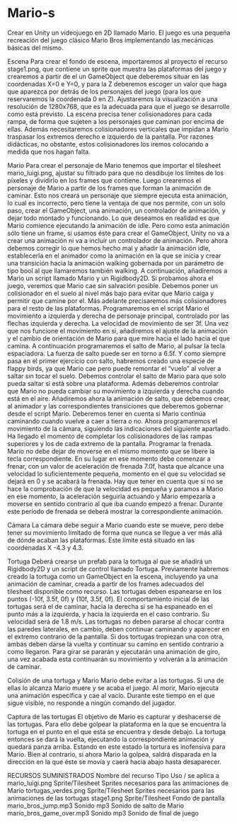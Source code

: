 # Mario-s

Crear en Unity un videojuego en 2D llamado Mario. El juego es una pequeña recreación del juego
clásico Mario Bros implementando las mecánicas básicas del mismo.

Escena
Para crear el fondo de escena, importaremos al proyecto el recurso stage1.png, que contiene un
sprite que muestra las plataformas del juego y crearemos a partir de el un GameObject que
deberemos situar en las coordenadas X=0 e Y=0, y para la Z deberemos escoger un valor que haga
que aparezca por detrás de los personajes del juego (para los que reservaremos la coordenada 0 en
Z).
Ajustaremos la visualización a una resolución de 1280x768, que es la adecuada para que el juego se
desarrolle como está previsto.
La escena precisa tener colisionadores para cada rampa, de forma que sujeten a los personajes que
caminan por encima de ellas. Además necesitaremos colisionadores verticales que impidan a Mario
traspasar los extremos derecho e izquierdo de la pantalla. Por razones didácticas, no obstante, estos
colisionadores los iremos colocando a medida que nos hagan falta.

Mario
Para crear el personaje de Mario tenemos que importar el tilesheet mario_luigi.png, ajustar su
filtrado para que no desdibuje los límites de los píxeles y dividirlo en los frames que contiene.
Luego crearemos el personaje de Mario a partir de los frames que forman la animación de caminar.
Esto nos creará un personaje que siempre ejecuta esta animación, lo cual es incorrecto, pero tiene la
ventaja de que nos permite, con un solo paso, crear el GameObject, una animación, un controlador
de animación, y dejar todo montado y funcionando.
Lo que deseamos en realidad es que Mario comience ejecutando la animación de idle. Pero como
esta animación sólo tiene un frame, si usamos éste para crear el GameObject, Unity no va a crear
una animación ni va a incluir un controlador de animación.
Pero ahora debemos corregir lo que hemos hecho mal y añadir la animación idle, establecerla en el
animador como la animación en la que se inicia y crear una transición hacia la animación walking
gobernada por un parámetro de tipo bool al que llamaremos también walking.
A continuación, añadiremos a Mario un script llamado Mario y un Rigidbody2D. Si probamos
ahora el juego, veremos que Mario cae sin salvación posible.
Debemos poner un colisionador en el suelo al nivel más bajo para evitar que Mario caiga y permitir
que camine por el. Más adelante precisaremos más colisionadores para el resto de las plataformas.
Programaremos en el script Mario el movimiento a izquierda y derecha de personaje principal,
controlado por las flechas izquierda y derecha. La velocidad de movimiento de ser 3f. Una vez que
nos funcione el movimiento en si, añadiremos el ajuste de la animación y el cambio de orientación
de Mario para que mire hacia el lado hacia el que camina.
A continuación programaremos el salto de Mario, al pulsar la tecla espaciadora. La fuerza de salto
puede ser en torno a 6.5f.
Y como siempre pasa en el primer ejercicio con salto, habremos creado una especie de flappy birds,
ya que Mario cae pero puede remontar el “vuelo” al volver a saltar sin tocar el suelo. Debemos
controlar el salto de Mario para que solo pueda saltar si está sobre una plataforma. Además
deberemos controlar que Mario no pueda cambiar su movimiento a izquierda y derecha cuando está
en el aire.
Añadiremos ahora la animación de salto, que debemos crear, al animador y las correspondientes
transiciones que deberemos gobernar desde el script Mario. Deberemos tener en cuenta si Mario
continúa caminando cuando vuelve a caer a tierra o no.
Ahora programaremos el movimiento de la cámara, siguiendo las indicaciones del siguiente
apartado.
Ha llegado el momento de completar los colisionadores de las rampas superiores y los de cada
extremo de la pantalla.
Programar la frenada. Mario no debe dejar de moverse en el mismo momento que se libere la tecla
correspondiente. En su lugar en ese momento debe comenzar a frenar, con un valor de aceleración
de frenada 7.0f, hasta que alcance una velocidad lo suficientemente pequeña, momento en el que su
velocidad se dejará en 0 y se acabará la frenada. Hay que tener en cuenta que si no se hace la
comprobación de que la velocidad es pequeña y paramos a Mario en ese momento, la aceleración
seguiría actuando y Mario empezaría a moverse en sentido contrario al que iba cuando empezó a
frenar. Durante este período de frenada se deberá mostrar la correspondiente animación.

Cámara
La cámara debe seguir a Mario cuando este se mueve, pero debe tener su movimiento limitado de
forma que nunca se llegue a ver más allá de dónde acaban las plataformas. Este límite está situado
en las coordenadas X -4.3 y 4.3.

Tortuga
Deberá crearse un prefab para la tortuga al que se añadirá un Rigidbody2D y un script de control
llamado Tortuga. Previamente habremos creado la tortuga como un GameObject en la escena,
incluyendo ya una animación de caminar, creada a partir de los frames adecuados del tilesheet
disponible como recurso.
Las tortugas deben espanearse en los puntos (-10f, 3.5f, 0f) y (10f, 3.5f, 0f).
El comportamiento inicial de las tortugas será el de caminar, hacia la derecha si se ha espaneado en
el punto más a la izquierda, y hacia la izquierda en el caso contrario. Su velocidad será de 1.8 m/s.
Las tortugas no deben pararse al chocar contra las paredes laterales, en cambio, deben continuar
caminando y aparecer en el extremo contrario de la pantalla.
Si dos tortugas tropiezan una con otra, ambas deben darse la vuelta y continuar su camino en
sentido contrario a como llegaron. Para girar se pararán y ejecutarán una animación de giro, una vez
acabada esta continuarán su movimiento y volverán a la animación de caminar.

Colisión de una tortuga y Mario
Mario debe evitar a las tortugas. Si una de ellas lo alcanza Mario muere y se acaba el juego.
Al morir, Mario ejecuta una animación específica y cae al vacío. Durante este tiempo en el que
sigue visible, no responde a ningún comando del jugador.

Captura de las tortugas
El objetivo de Mario es capturar y deshacerse de las tortugas. Para ello debe golpear la plataforma
en la que se encuentra la tortuga en el punto en el que esta se encuentra y desde debajo. La tortuga
entonces se dará la vuelta, ejecutando la correspondiente animación y quedará panza arriba. Estando
en este estado la tortura es inofensiva para Mario. Bien al contrario, si ahora Mario la golpea, saldrá
disparada en la dirección en la que éste se movía y caerá hacia abajo hasta desaparecer.

RECURSOS SUMINISTRADOS
Nombre del recurso Tipo Uso / se aplica a
mario_luigi.png Sprite/Tilesheet Sprites necesarios para las animaciones de Mario
tortugas_verdes.png Sprite/Tilesheet Sprites necesarios para las animaciones de las tortugas
stage1.png Sprite/Tilesheet Fondo de pantalla
mario_bros_jump.mp3 Sonido mp3 Sonido de salto de Mario
mario_bros_game_over.mp3 Sonido mp3 Sonido de final de juego
